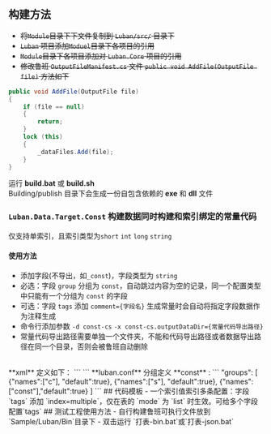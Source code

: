 ## 构建方法
- ~~将`Module`目录下下文件复制到 `Luban/src/` 目录下~~
- ~~`Luban` 项目添加`Moduel`目录下各项目的引用~~
- ~~`Module`目录下各项目添加对 `Luban.Core` 项目的引用~~
- ~~修改鲁班 `OutputFileManifest.cs` 文件 `public void AddFile(OutputFile file)` 方法如下~~
```c#
public void AddFile(OutputFile file)
{
    if (file == null)
    {
        return;
    }
    lock (this)
    {
        _dataFiles.Add(file);
    }
}
```
运行 **build.bat** 或 **build.sh** <br/>
Building/publish 目录下会生成一份自包含依赖的 **exe** 和 **dll** 文件
### `Luban.Data.Target.Const` 构建数据同时构建和索引绑定的常量代码
仅支持单索引，且索引类型为`short` `int` `long` `string`
#### 使用方法
- 添加字段(不导出，如`_const`)，字段类型为 `string`
- 必选：字段 `group` 分组为 `const`，自动跳过内容为空的记录，同一个配置类型中只能有一个分组为 `const` 的字段
- 可选：字段 `tags` 添加 `comment={字段名}` 生成常量时会自动将指定字段数据作为注释生成
- 命令行添加参数 `-d const-cs` `-x const-cs.outputDataDir={常量代码导出路径}`
- 常量代码导出路径需要单独一个文件夹，不能和代码导出路径或者数据导出路径在同一个目录，否则会被鲁班自动删除
<br/>
**xml** 定义如下：
```
<bean name="ClassBean" comment="class 类型">
    <var name="id" comment="id" type="int"/>
    <var name="_const" comment="常量字段" type="string" group="const" tags="comment=commentField"/>
    <var name="commentField" comment="常量注释字段" type="string" group="const"/>
</bean>
```
**luban.conf** 分组定义 **const** :
```
"groups":
[
    {"names":["c"], "default":true},
    {"names":["s"], "default":true},
    {"names":["const"],"default":true}
]
```
## 代码模板
- 一个索引值索引多条配置：字段 `tags` 添加 `index=multiple`，仅在表的 `mode` 为 `list` 时生效。可给多个字段配置`tags`
## 测试工程使用方法
- 自行构建鲁班可执行文件放到`Sample/Luban/Bin`目录下
- 双击运行 `打表-bin.bat`或`打表-json.bat`